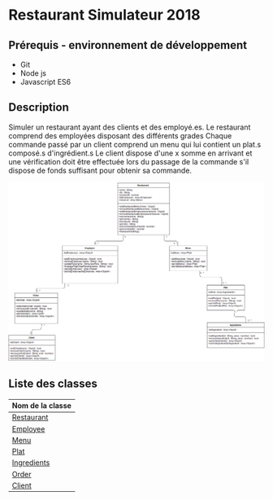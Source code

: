 # Restaurant Simulateur 2018

## Prérequis - environnement de développement
- Git
- Node js
- Javascript ES6

## Description
Simuler un restaurant ayant des clients et des employé.es.
Le restaurant comprend des employées disposant des différents grades
Chaque commande passé par un client comprend un menu qui lui contient un plat.s composé.s d'ingrédient.s
Le client dispose d'une x somme en arrivant et une vérification doit être effectuée lors du passage de la commande s'il dispose de fonds suffisant pour obtenir sa commande. 

![uml](https://raw.githubusercontent.com/RedGuff/RestaurantSimulateur/master/docs/img/Restaurant.png)

## Liste des classes

| Nom de la classe
| ----
| [Restaurant](https://github.com/RedGuff/RestaurantSimulateur/blob/master/docs/Restaurant.md)
| [Employee](https://github.com/RedGuff/RestaurantSimulateur/blob/master/docs/Employee.md)
| [Menu](https://github.com/RedGuff/RestaurantSimulateur/blob/master/docs/Menu.md)
| [Plat](https://github.com/RedGuff/RestaurantSimulateur/blob/master/docs/Plat.md)
| [Ingredients](https://github.com/RedGuff/RestaurantSimulateur/blob/master/docs/Ingredients.md)
| [Order](https://github.com/RedGuff/RestaurantSimulateur/blob/master/docs/Order.md)
| [Client](https://github.com/RedGuff/RestaurantSimulateur/blob/master/docs/Client.md)



